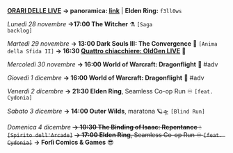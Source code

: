 <b><u>ORARI DELLE LIVE</u></b>
<b>→ panoramica: <a href="https://trello.com/b/iKwdSGf3/sabaku">link</a></b> | <b>Elden Ring:</b> <code>f3ll0ws</code>

<i>Lunedì 28 novembre</i>
<b>→17:00 The Witcher</b> ⚗️ <code>[Saga backlog]</code>

<i>Martedì 29 novembre</i>
<b>→ 13:00 Dark Souls III: The Convergence</b> 🔮 <code>[Anima della Sfida II]</code>
<b>→ 16:30 <a href="https://www.twitch.tv/oldgenproject">Quattro chiacchiere: OldGen LIVE</a></b> 💬

<i>Mercoledì 30 novembre</i>
<b>→ 16:00 World of Warcraft: Dragonflight</b> 🐲 #adv

<i>Giovedì 1 dicembre</i>
<b>→ 16:00 World of Warcraft: Dragonflight</b> 🐲 #adv

<i>Venerdì 2 dicembre</i>
<b>→ 21:30 Elden Ring</b>, Seamless Co-op Run ♾️ <code>[feat. Cydonia]</code>

<i>Sabato 3 dicembre</i>
<b>→ 14:00 Outer Wilds</b>, maratona 🪐🛸 <code>[Blind Run]</code>

<i>Domenica 4 dicembre</i>
<s><b>→ 10:30 The Binding of Isaac: Repentance</b> 💧 <code>[Spirito dell'Arcade]</code></s>
<s><b>→ 17:00 Elden Ring</b>, Seamless Co-op Run ♾️ <code>[feat. Cydonia]</code></s>
<b>→ Forlì Comics & Games</b> 😎
